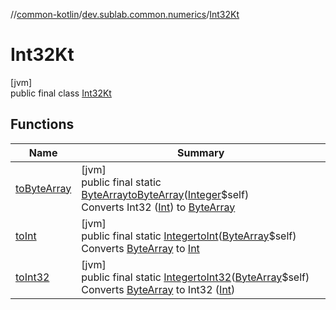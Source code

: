 //[common-kotlin](../../../index.md)/[dev.sublab.common.numerics](../index.md)/[Int32Kt](index.md)

# Int32Kt

[jvm]\
public final class [Int32Kt](index.md)

## Functions

| Name | Summary |
|---|---|
| [toByteArray](to-byte-array.md) | [jvm]<br>public final static [ByteArray](https://kotlinlang.org/api/latest/jvm/stdlib/kotlin/-byte-array/index.html)[toByteArray](to-byte-array.md)([Integer](https://docs.oracle.com/javase/8/docs/api/java/lang/Integer.html)$self)<br>Converts Int32 ([Int](https://kotlinlang.org/api/latest/jvm/stdlib/kotlin/-int/index.html)) to [ByteArray](https://kotlinlang.org/api/latest/jvm/stdlib/kotlin/-byte-array/index.html) |
| [toInt](to-int.md) | [jvm]<br>public final static [Integer](https://docs.oracle.com/javase/8/docs/api/java/lang/Integer.html)[toInt](to-int.md)([ByteArray](https://kotlinlang.org/api/latest/jvm/stdlib/kotlin/-byte-array/index.html)$self)<br>Converts [ByteArray](https://kotlinlang.org/api/latest/jvm/stdlib/kotlin/-byte-array/index.html) to [Int](https://kotlinlang.org/api/latest/jvm/stdlib/kotlin/-int/index.html) |
| [toInt32](to-int32.md) | [jvm]<br>public final static [Integer](https://docs.oracle.com/javase/8/docs/api/java/lang/Integer.html)[toInt32](to-int32.md)([ByteArray](https://kotlinlang.org/api/latest/jvm/stdlib/kotlin/-byte-array/index.html)$self)<br>Converts [ByteArray](https://kotlinlang.org/api/latest/jvm/stdlib/kotlin/-byte-array/index.html) to Int32 ([Int](https://kotlinlang.org/api/latest/jvm/stdlib/kotlin/-int/index.html)) |
